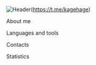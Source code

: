 ![Header](https://github.com/AdiletAkamtov/AdiletAkamtov/blob/main/assets/AdiletAkamtov.gif)(https://t.me/kagehage)

About me

Languages and tools

Contacts

Statistics

